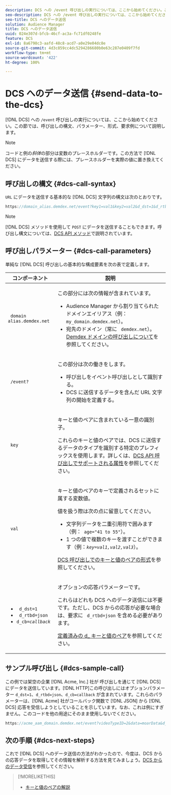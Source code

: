 ```yaml
---
description: DCS への /event 呼び出しの実行については、ここから始めてください。この節では、呼び出しの構文、パラメーター、形式、要求例について説明します。
seo-description: DCS への /event 呼び出しの実行については、ここから始めてください。この節では、呼び出しの構文、パラメーター、形式、要求例について説明します。
seo-title: DCS へのデータ送信
solution: Audience Manager
title: DCS へのデータ送信
uuid: 024e307d-bfcb-46cf-ac3a-fc71df0248fe
feature: DCS
exl-id: 8a6798c3-aafd-48c8-acd7-a0e29e04dc8e
source-git-commit: 4d3c859cc4dc5294286680b0e63c287e0409f7fd
workflow-type: tm+mt
source-wordcount: '422'
ht-degree: 100%

---
```


# DCS へのデータ送信 {#send-data-to-the-dcs}

[!DNL DCS] への `/event` 呼び出しの実行については、ここから始めてください。この節では、呼び出しの構文、パラメーター、形式、要求例について説明します。

>[!NOTE]
>
>コードと例の&#x200B;*斜体*&#x200B;の部分は変数のプレースホルダーです。この方法で [!DNL DCS] にデータを送信する際には、プレースホルダーを実際の値に置き換えてください。

## 呼び出しの構文 {#dcs-call-syntax}

`URL` にデータを送信する基本的な [!DNL DCS] 文字列の構文は次のとおりです。

```js
https://domain_alias.demdex.net/event?key1=val1&key2=val2&d_dst=1&d_rtbd=json&d_cb=callback
```

>[!NOTE]
>
>[!DNL DCS] メソッドを使用して `POST` にデータを送信することもできます。呼び出し構文については、[DCS API メソッド](../../../api/dcs-intro/dcs-api-reference/dcs-api-methods.md)で説明されています。

## 呼び出しパラメーター {#dcs-call-parameters}

単純な [!DNL DCS] 呼び出しの基本的な構成要素を次の表で定義します。

<table id="table_5F6A5B324EB848168543386516FBF384"> 
 <thead> 
  <tr> 
   <th colname="col1" class="entry"> コンポーネント </th> 
   <th colname="col2" class="entry"> 説明 </th> 
  </tr> 
 </thead>
 <tbody> 
  <tr> 
   <td colname="col1"> <p> <code> domain alias.demdex.net</code> </p> </td> 
   <td colname="col2"> <p>この部分には次の情報が含まれています。 </p> <p> 
     <ul id="ul_3EDA9C7BA6794D06BCB07A75A9BD2372"> 
      <li id="li_74624CA78D6F4536A8164AE1FA1DECB9"><span class="keyword">Audience Manager</span> から割り当てられたドメインエイリアス（例：<code> my_domain.demdex.net</code>）。 </li> 
      <li id="li_08ABE91CA247403AA480B3FB4BEF83BA">宛先のドメイン（常に <code> demdex.net</code>）。<a href="../../../reference/demdex-calls.md">Demdex ドメインの呼び出しについて</a>を参照してください。 </li> 
     </ul> </p> </td> 
  </tr> 
  <tr> 
   <td colname="col1"> <p> <code> /event?</code> </p> </td> 
   <td colname="col2"> <p>この部分は次の働きをします。 </p> <p> 
     <ul id="ul_6332444A305A4F12A7CBE471CA508516"> 
      <li id="li_1C5C111B2B0E4621B3FC0C20D6516041">呼び出しをイベント呼び出しとして識別する。 </li> 
      <li id="li_DBCE9B1C70604A629ECD7AC0A9052198"><span class="wintitle">DCS</span> に送信するデータを含んだ URL 文字列の開始を定義する。 </li> 
     </ul> </p> </td> 
  </tr> 
  <tr> 
   <td colname="col1"> <p> <code> key</code> </p> </td> 
   <td colname="col2"> <p>キーと値のペアに含まれている一意の識別子。 </p> <p>これらのキーと値のペアでは、<span class="wintitle">DCS</span> に送信するデータのタイプを識別する特定のプレフィックスを使用します。詳しくは、<a href="../../../api/dcs-intro/dcs-api-reference/dcs-keys.md">DCS API 呼び出しでサポートされる属性</a>を参照してください。 </p> </td> 
  </tr> 
  <tr> 
   <td colname="col1"> <p> <code> val</code> </p> </td> 
   <td colname="col2"> <p>キーと値のペアのキーで定義されるセットに属する変数値。 </p> <p>値を扱う際は次の点に留意してください。 </p> <p> 
     <ul id="ul_624DC78759F74AD8920220058E54E083"> 
      <li id="li_091E5B4820EC4A93B775433E428E74AB">文字列データを二重引用符で囲みます（例：<code> age="41 to 55"</code>）。 </li> 
      <li id="li_C558E3BA6EE34413BBBB962D4CD0D10E">1 つの値で複数のキーを渡すことができます（例：<i><code>key</i>=<i>val1,val2,val3</i></code></i>）。 </li> 
     </ul> </p> <p><a href="../../../api/dcs-intro/dcs-api-reference/dcs-key-format.md">DCS 呼び出しでのキーと値のペアの形式</a>を参照してください。 </p> </td>
  </tr> 
  <tr> 
   <td colname="col1"> <p> 
     <ul id="ul_36E2C1A0538D4D2C94DFC1335720A524"> 
      <li id="li_8902EED431CE4F0189A94868FA52DB1F"> <code> d_dst=1</code> </li> 
      <li id="li_4B6B29499D444E31808DE0A9AA0442D0"> <code> d_rtbd=json</code> </li> 
      <li id="li_3430CD0438604B83BE6437E6EC480816"> <code>d_cb=<i>callback</i></code> </li>
     </ul> </p> </td> 
   <td colname="col2"> <p>オプションの応答パラメーターです。 </p> <p> これらはどれも <span class="wintitle">DCS</span> へのデータ送信には不要です。ただし、<span class="wintitle">DCS</span> からの応答が必要な場合は、要求に <code> d_rtbd=json</code> を含める必要があります。 </p> <p><a href="../../../api/dcs-intro/dcs-api-reference/dcs-keys.md#d-attributes">定義済みの d_ キーと値のペア</a>を参照してください。 </p> </td> 
  </tr>
 </tbody>
</table>

## サンプル呼び出し {#dcs-sample-call}

この例では架空の企業 [!DNL Acme, Inc.] 社が 呼び出しを通じて [!DNL DCS] にデータを送信しています。[!DNL HTTP]この呼び出しにはオプションパラメーター `d_dst=1`、`d_rtbd=json`、`d_cb=callback` が含まれています。これらのパラメーターは、[!DNL Acme] 社がコールバック関数で [!DNL JSON] から [!DNL DCS] 応答を受信しようとしていることを示しています。なお、これは例にすぎません。このコードを他の用途にそのまま使用しないでください。

```js
https://acme_aam_domain.demdex.net/event?videoTypeID=2&data=moarData&d_dst=1&d_rtbd=json&d_cb=acme_callback
```

## 次の手順 {#dcs-next-steps}

これで [!DNL DCS] へのデータ送信の方法がわかったので、今度は、DCS からの応答データを取得してその情報を解析する方法を見てみましょう。[DCS からのデータ受信](../../../api/dcs-intro/dcs-event-calls/dcs-url-receive.md)を参照してください。

>[!MORELIKETHIS]
>
>* [キーと値のペアの解説](../../../reference/key-value-pairs-explained.md)

